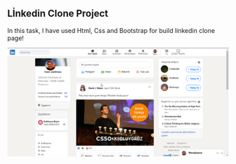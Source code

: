 ## Lİnkedin Clone Project

In this task, I have used Html, Css and Bootstrap for build linkedin clone page!

![linkedin](./img/linkedin_clone.png)